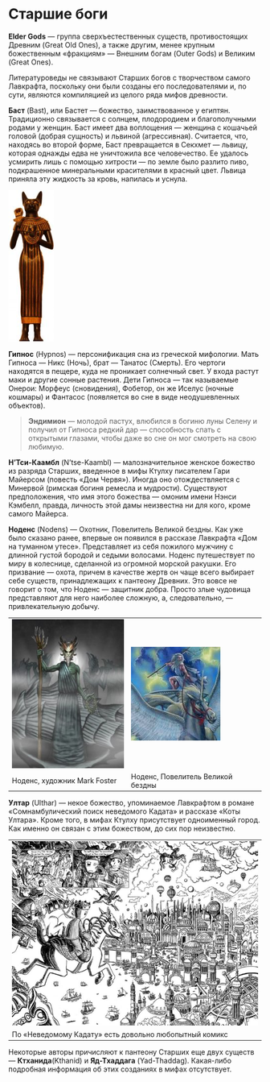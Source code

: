 # Старшие боги

**Elder Gods** — группа сверхъестественных существ, противостоящих Древним
(Great Old Ones), а также другим, менее крупным божественным «фракциям» —
Внешним богам (Outer Gods) и Великим (Great Ones).

Литературоведы не связывают Старших богов с творчеством самого Лавкрафта,
поскольку они были созданы его последователями и, по сути, являются компиляцией
из целого ряда мифов древности.

**Баст** (Bast), или Бастет — божество, заимствованное у египтян. Традиционно
связывается с солнцем, плодородием и благополучными родами у женщин. Баст имеет
два воплощения — женщина с кошачьей головой (добрая сущность) и львиной
(агрессивная). Считается, что, находясь во второй форме, Баст превращается в
Секхмет — львицу, которая однажды едва не уничтожила все человечество. Ее
удалось усмирить лишь с помощью хитрости — по земле было разлито пиво,
подкрашенное минеральными красителями в красный цвет. Львица приняла эту
жидкость за кровь, напилась и уснула.

![](./images/Bastet_dame_katzenkopf1-90x300.jpg)

**Гипнос** (Hypnos) — персонификация сна из греческой мифологии. Мать Гипноса —
Никс (Ночь), брат — Танатос (Смерть). Его чертоги находятся в пещере, куда не
проникает солнечный свет. У входа растут маки и другие сонные растения. Дети
Гипноса — так называемые Онерои: Морфеус (сновидения), Фобетор, он же Иселус
(ночные кошмары) и Фантасос (появляется во сне в виде неодушевленных объектов).

> **Эндимион** — молодой пастух, влюбился в богиню луны Селену и получил от
> Гипноса редкий дар — способность спать с открытыми глазами, чтобы даже во сне
> он мог смотреть на свою любимую.

**Н’Тси-Каамбл** (N’tse-Kaambl) — малозначительное женское божество из разряда
Старших, введенное в мифы Ктулху писателем Гари Майерсом (повесть «Дом Червя»).
Иногда оно отождествляется с Минервой (римская богиня ремесла и мудрости).
Существуют предположения, что имя этого божества — омоним имени Нэнси Кэмбелл,
правда, личность этой дамы неизвестна ни для кого, кроме самого Майерса.

**Ноденс** (Nodens) — Охотник, Повелитель Великой бездны. Как уже было сказано
ранее, впервые он появился в рассказе Лавкрафта «Дом на туманном утесе».
Представляет из себя пожилого мужчину с длинной густой бородой и седыми
волосами. Ноденс путешествует по миру в колеснице, сделанной из огромной
морской ракушки. Его призвание — охота, причем в качестве жертв он чаще всего
выбирает себе существ, принадлежащих к пантеону Древних. Это вовсе не говорит о
том, что Ноденс — защитник добра. Просто злые чудовища представляют для него
наиболее сложную, а, следовательно, — привлекательную добычу.

|                                   |                                   |
|-----------------------------------|-----------------------------------|
|![](./images/nodens1-226x300.jpg)  |![](./images/nodens.jpg)           |
|Ноденс, художник Mark Foster       |Ноденс, Повелитель Великой бездны  |

**Ултар** (Ulthar) — некое божество, упоминаемое Лавкрафтом в романе
«Сомнамбулический поиск неведомого Кадата» и рассказе «Коты Ултара». Кроме
того, в мифах Ктулху присутствует одноименный город. Как именно он связан с
этим божеством, до сих пор неизвестно.

|   |
|---|
|![](./images/tumblr_m5ano7bTrc1rxpuyto1_12801-768x574.jpg) |
|По «Неведомому Кадату» есть довольно любопытный комикс |

Некоторые авторы причисляют к пантеону Старших еще двух существ —
**Ктханида**(Kthanid) и **Яд-Тхаддага** (Yad-Thaddag). Какая-либо подробная информация
об этих созданиях в мифах отсутствует.
